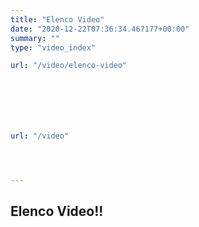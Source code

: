```yaml
---
title: "Elenco Video"
date: "2020-12-22T07:36:34.467177+00:00"
summary: ""
type: "video_index"

url: "/video/elenco-video"







url: "/video"




---
```




## Elenco Video!!






